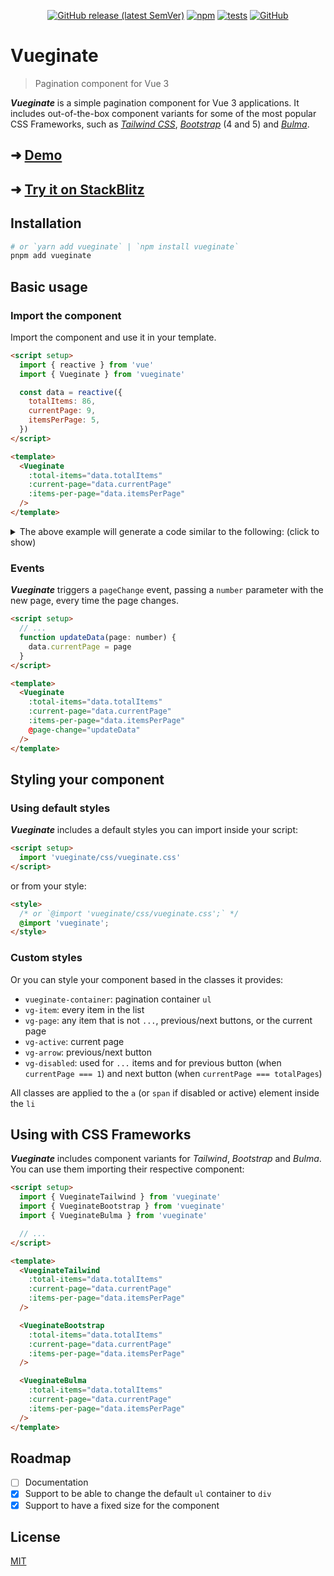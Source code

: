 <div align="center">

[![GitHub release (latest SemVer)](https://img.shields.io/github/v/release/lombervid/vueginate?display_name=tag&sort=semver)](https://github.com/lombervid/vueginate/releases/latest)
[![npm](https://img.shields.io/npm/v/vueginate)](https://www.npmjs.com/package/vueginate)
[![tests](https://github.com/lombervid/vueginate/actions/workflows/tests.yml/badge.svg)](https://github.com/lombervid/vueginate/actions/workflows/tests.yml?query=branch%3Amain)
[![GitHub](https://img.shields.io/github/license/lombervid/vueginate)](https://github.com/lombervid/vueginate/blob/main/LICENSE)

</div>

# Vueginate

> Pagination component for Vue 3

**_Vueginate_** is a simple pagination component for Vue 3 applications. It includes out-of-the-box component variants for some of the most popular CSS Frameworks, such as [_Tailwind CSS_](https://tailwindcss.com/), [_Bootstrap_](https://getbootstrap.com/) (4 and 5) and [_Bulma_](https://bulma.io/).

## ➜ [Demo](https://vueginate-demo.vercel.app/)

## ➜ [Try it on StackBlitz](https://stackblitz.com/edit/vueginate?file=src%2FApp.vue)

## Installation

```sh
# or `yarn add vueginate` | `npm install vueginate`
pnpm add vueginate
```

## Basic usage

### Import the component

Import the component and use it in your template.

```html
<script setup>
  import { reactive } from 'vue'
  import { Vueginate } from 'vueginate'

  const data = reactive({
    totalItems: 86,
    currentPage: 9,
    itemsPerPage: 5,
  })
</script>

<template>
  <Vueginate
    :total-items="data.totalItems"
    :current-page="data.currentPage"
    :items-per-page="data.itemsPerPage"
  />
</template>
```

<details>
<summary>The above example will generate a code similar to the following: (click to show)</summary>

```html
<nav aria-label="Page navigation">
  <ul class="vueginate-container">
    <li>
      <a class="vg-item vg-arrow" href="#">
        <span class="sr-only">Prev Page</span>
        <svg xmlns="http://www.w3.org/2000/svg" viewBox="0 0 20 20" fill="currentColor">
          <path
            fill-rule="evenodd"
            d="M12.707 5.293a1 1 0 010 1.414L9.414 10l3.293 3.293a1 1 0 01-1.414 1.414l-4-4a1 1 0 010-1.414l4-4a1 1 0 011.414 0z"
            clip-rule="evenodd"
          />
        </svg>
      </a>
    </li>
    <li>
      <a class="vg-item vg-page" href="#">1</a>
    </li>
    <li>
      <span class="vg-item vg-disabled">…</span>
    </li>
    <li>
      <a class="vg-item vg-page" href="#">7</a>
    </li>
    <li>
      <a class="vg-item vg-page" href="#">8</a>
    </li>
    <li>
      <span class="vg-item vg-active" aria-current="page">9</span>
    </li>
    <li>
      <a class="vg-item vg-page" href="#">10</a>
    </li>
    <li>
      <a class="vg-item vg-page" href="#">11</a>
    </li>
    <li>
      <span class="vg-item vg-disabled">…</span>
    </li>
    <li>
      <a class="vg-item vg-page" href="#">18</a>
    </li>
    <li>
      <a class="vg-item vg-arrow" href="#">
        <span class="sr-only">Next Page</span>
        <svg xmlns="http://www.w3.org/2000/svg" viewBox="0 0 20 20" fill="currentColor">
          <path
            fill-rule="evenodd"
            d="M7.293 14.707a1 1 0 010-1.414L10.586 10 7.293 6.707a1 1 0 011.414-1.414l4 4a1 1 0 010 1.414l-4 4a1 1 0 01-1.414 0z"
            clip-rule="evenodd"
          />
        </svg>
      </a>
    </li>
  </ul>
</nav>
```

</details>

### Events

**_Vueginate_** triggers a `pageChange` event, passing a `number` parameter with the new page, every time the page changes.

```html
<script setup>
  // ...
  function updateData(page: number) {
    data.currentPage = page
  }
</script>

<template>
  <Vueginate
    :total-items="data.totalItems"
    :current-page="data.currentPage"
    :items-per-page="data.itemsPerPage"
    @page-change="updateData"
  />
</template>
```

## Styling your component

### Using default styles

**_Vueginate_** includes a default styles you can import inside your script:

```html
<script setup>
  import 'vueginate/css/vueginate.css'
</script>
```

or from your style:

```html
<style>
  /* or `@import 'vueginate/css/vueginate.css';` */
  @import 'vueginate';
</style>
```

### Custom styles

Or you can style your component based in the classes it provides:

- `vueginate-container`: pagination container `ul`
- `vg-item`: every item in the list
- `vg-page`: any item that is not `...`, previous/next buttons, or the current page
- `vg-active`: current page
- `vg-arrow`: previous/next button
- `vg-disabled`: used for `...` items and for previous button (when `currentPage === 1`) and next button (when `currentPage === totalPages`)

All classes are applied to the `a` (or `span` if disabled or active) element inside the `li`

## Using with CSS Frameworks

**_Vueginate_** includes component variants for _Tailwind_, _Bootstrap_ and _Bulma_. You can use them importing their respective component:

```html
<script setup>
  import { VueginateTailwind } from 'vueginate'
  import { VueginateBootstrap } from 'vueginate'
  import { VueginateBulma } from 'vueginate'

  // ...
</script>

<template>
  <VueginateTailwind
    :total-items="data.totalItems"
    :current-page="data.currentPage"
    :items-per-page="data.itemsPerPage"
  />

  <VueginateBootstrap
    :total-items="data.totalItems"
    :current-page="data.currentPage"
    :items-per-page="data.itemsPerPage"
  />

  <VueginateBulma
    :total-items="data.totalItems"
    :current-page="data.currentPage"
    :items-per-page="data.itemsPerPage"
  />
</template>
```

## Roadmap

- [ ] Documentation
- [x] Support to be able to change the default `ul` container to `div`
- [x] Support to have a fixed size for the component

## License

[MIT](https://github.com/lombervid/vueginate/blob/main/LICENSE)
